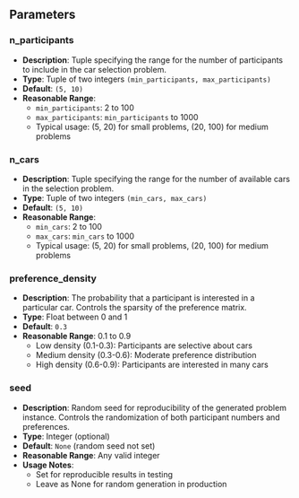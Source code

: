 ## Parameters
### n_participants
- **Description**: Tuple specifying the range for the number of participants to include in the car selection problem.
- **Type**: Tuple of two integers `(min_participants, max_participants)`
- **Default**: `(5, 10)`
- **Reasonable Range**: 
  - `min_participants`: 2 to 100
  - `max_participants`: `min_participants` to 1000
  - Typical usage: (5, 20) for small problems, (20, 100) for medium problems

### n_cars
- **Description**: Tuple specifying the range for the number of available cars in the selection problem.
- **Type**: Tuple of two integers `(min_cars, max_cars)`
- **Default**: `(5, 10)`
- **Reasonable Range**:
  - `min_cars`: 2 to 100
  - `max_cars`: `min_cars` to 1000
  - Typical usage: (5, 20) for small problems, (20, 100) for medium problems

### preference_density
- **Description**: The probability that a participant is interested in a particular car. Controls the sparsity of the preference matrix.
- **Type**: Float between 0 and 1
- **Default**: `0.3`
- **Reasonable Range**: 0.1 to 0.9
  - Low density (0.1-0.3): Participants are selective about cars
  - Medium density (0.3-0.6): Moderate preference distribution
  - High density (0.6-0.9): Participants are interested in many cars

### seed
- **Description**: Random seed for reproducibility of the generated problem instance. Controls the randomization of both participant numbers and preferences.
- **Type**: Integer (optional)
- **Default**: `None` (random seed not set)
- **Reasonable Range**: Any valid integer
- **Usage Notes**: 
  - Set for reproducible results in testing
  - Leave as None for random generation in production
